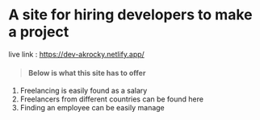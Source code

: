 #  A site for hiring developers to make a project
live link : https://dev-akrocky.netlify.app/
> ####  Below is what this site has to offer 

1. Freelancing is easily found as a salary
2. Freelancers from different countries can be found here
3. Finding an employee can be easily manage
